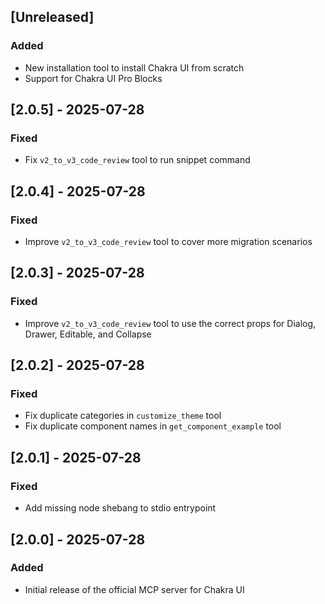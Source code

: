 ## [Unreleased]

### Added

- New installation tool to install Chakra UI from scratch
- Support for Chakra UI Pro Blocks

## [2.0.5] - 2025-07-28

### Fixed

- Fix `v2_to_v3_code_review` tool to run snippet command

## [2.0.4] - 2025-07-28

### Fixed

- Improve `v2_to_v3_code_review` tool to cover more migration scenarios

## [2.0.3] - 2025-07-28

### Fixed

- Improve `v2_to_v3_code_review` tool to use the correct props for Dialog,
  Drawer, Editable, and Collapse

## [2.0.2] - 2025-07-28

### Fixed

- Fix duplicate categories in `customize_theme` tool
- Fix duplicate component names in `get_component_example` tool

## [2.0.1] - 2025-07-28

### Fixed

- Add missing node shebang to stdio entrypoint

## [2.0.0] - 2025-07-28

### Added

- Initial release of the official MCP server for Chakra UI
